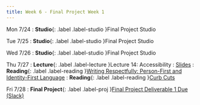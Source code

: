 ```yaml
---
title: Week 6 - Final Project Week 1
---
```


Mon 7/24
: **Studio**{: .label .label-studio }Final Project Studio

Tue 7/25
: **Studio**{: .label .label-studio }Final Project Studio 

Wed 7/26
: **Studio**{: .label .label-studio }Final Project Studio

Thu 7/27
: **Lecture**{: .label .label-lecture }Lecture 14: Accessibility
  : [Slides](https://docs.google.com/presentation/d/1zaLPhEj0vtzeRevAU6GhLhe5xnUwbiSqVHflDHeiMxM/edit?pli=1)
: **Reading**{: .label .label-reading }[Writing Respectfully: Person-First and Identity-First Language](https://www.nih.gov/about-nih/what-we-do/science-health-public-trust/perspectives/writing-respectfully-person-first-identity-first-language)
: **Reading**{: .label .label-reading }[Curb Cuts](https://99percentinvisible.org/episode/curb-cuts/)

Fri 7/28
: **Final Project**{: .label .label-proj }[Final Project Deliverable 1 Due (Slack)](https://docs.google.com/document/d/1_5ATl3LpZPSpq-tS1OZ2o5ny9sXoNLdanByHLQAexAs/edit?usp=sharing)